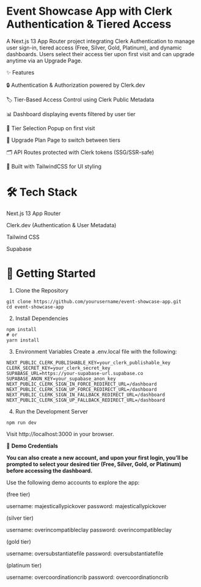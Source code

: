 # Event Showcase App with Clerk Authentication & Tiered Access

A Next.js 13 App Router project integrating Clerk Authentication to manage user sign-in, tiered access (Free, Silver, Gold, Platinum), and dynamic dashboards. Users select their access tier upon first visit and can upgrade anytime via an Upgrade Page.

✨ Features

🔒 Authentication & Authorization powered by Clerk.dev

🏷️ Tier-Based Access Control using Clerk Public Metadata

📊 Dashboard displaying events filtered by user tier

🚀 Tier Selection Popup on first visit

🔄 Upgrade Plan Page to switch between tiers

🗂️ API Routes protected with Clerk tokens (SSG/SSR-safe)

💅 Built with TailwindCSS for UI styling


# 🛠️ **Tech Stack**

Next.js 13 App Router

Clerk.dev (Authentication & User Metadata)

Tailwind CSS

Supabase 


# 🚀 **Getting Started**
1. Clone the Repository

```
git clone https://github.com/yourusername/event-showcase-app.git 
cd event-showcase-app
```
2. Install Dependencies
```
npm install
# or
yarn install
```

3. Environment Variables
Create a .env.local file with the following:
```
NEXT_PUBLIC_CLERK_PUBLISHABLE_KEY=your_clerk_publishable_key
CLERK_SECRET_KEY=your_clerk_secret_key
SUPABASE_URL=https://your-supabase-url.supabase.co
SUPABASE_ANON_KEY=your_supabase_anon_key
NEXT_PUBLIC_CLERK_SIGN_IN_FORCE_REDIRECT_URL=/dashboard
NEXT_PUBLIC_CLERK_SIGN_UP_FORCE_REDIRECT_URL=/dashboard
NEXT_PUBLIC_CLERK_SIGN_IN_FALLBACK_REDIRECT_URL=/dashboard
NEXT_PUBLIC_CLERK_SIGN_UP_FALLBACK_REDIRECT_URL=/dashboard
```
4. Run the Development Server
   
```
npm run dev
```
Visit http://localhost:3000 in your browser.

🧪 **Demo Credentials**

**You can also create a new account, and upon your first login, you’ll be prompted to select your desired tier (Free, Silver, Gold, or Platinum) before accessing the dashboard.**

Use the following demo accounts to explore the app:

(free tier)

username: majesticallypickover
password: majesticallypickover

(silver tier)

username: overincompatibleclay
password: overincompatibleclay

(gold tier)

username: oversubstantiatefile
password: oversubstantiatefile

(platinum tier)

username: overcoordinationcrib
password: overcoordinationcrib
